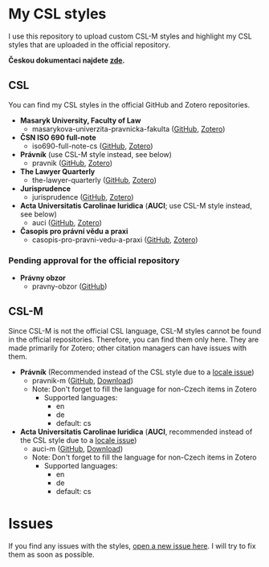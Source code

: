 # My CSL styles
I use this repository to upload custom CSL-M styles and highlight my CSL styles that are uploaded in the official repository.

**Českou dokumentaci najdete [zde](https://github.com/OTristanF/csl-styles).**

## CSL
You can find my CSL styles in the official GitHub and Zotero repositories.

- **Masaryk University, Faculty of Law**
  - masarykova-univerzita-pravnicka-fakulta ([GitHub](https://github.com/citation-style-language/styles/blob/master/masarykova-univerzita-pravnicka-fakulta.csl), [Zotero](https://www.zotero.org/styles?q=id%3Amasarykova-univerzita-pravnicka-fakulta))
- **ČSN ISO 690 full-note**
  - iso690-full-note-cs ([GitHub](https://github.com/citation-style-language/styles/blob/master/iso690-full-note-cs.csl), [Zotero](https://www.zotero.org/styles?q=id%3Aiso690-full-note-cs))
- **Právník** (use CSL-M style instead, see below)
  - pravnik ([GitHub](https://github.com/citation-style-language/styles/blob/master/pravnik.csl), [Zotero](https://www.zotero.org/styles?q=id%3Apravnik))
- **The Lawyer Quarterly**
  - the-lawyer-quarterly ([GitHub](https://github.com/citation-style-language/styles/tree/master/dependent/the-lawyer-quarterly.csl), [Zotero](https://www.zotero.org/styles?q=id%3Athe-lawyer-quarterly))
- **Jurisprudence**
  - jurisprudence ([GitHub](https://github.com/citation-style-language/styles/blob/master/jurisprudence.csl), [Zotero](https://www.zotero.org/styles?q=id%3Ajurisprudence))
- **Acta Universitatis Carolinae Iuridica** (**AUCI**; use CSL-M style instead, see below)
  - auci ([GitHub](https://github.com/citation-style-language/styles/blob/master/auci.csl), [Zotero](https://www.zotero.org/styles?q=id%3Aauci))
- **Časopis pro právní vědu a praxi**
  - casopis-pro-pravni-vedu-a-praxi ([GitHub](https://github.com/citation-style-language/styles/blob/master/casopis-pro-pravni-vedu-a-praxi.csl), [Zotero](https://www.zotero.org/styles?q=id%3Acasopis-pro-pravni-vedu-a-praxi))

### Pending approval for the official repository

- **Právny obzor**
  - pravny-obzor ([GitHub](https://github.com/OTFlorian/styles/raw/patch-14/pravny-obzor.csl))

## CSL-M
Since CSL-M is not the official CSL language, CSL-M styles cannot be found in the official repositories. Therefore, you can find them only here. They are made primarily for Zotero; other citation managers can have issues with them.

- **Právník** (Recommended instead of the CSL style due to a [locale issue](https://forums.zotero.org/discussion/85344/how-to-change-the-locale-for-a-term-to-match-the-document-language))
  - pravnik-m ([GitHub](https://github.com/OTristanF/csl-styles/blob/master/csl-m/pravnik-m.csl), [Download](https://github.com/OTristanF/csl-styles/raw/master/csl-m/pravnik-m.csl))
  - Note: Don't forget to fill the language for non-Czech items in Zotero
    - Supported languages:
      - en
      - de
      - default: cs
- **Acta Universitatis Carolinae Iuridica** (**AUCI**, recommended instead of the CSL style due to a [locale issue](https://forums.zotero.org/discussion/85344/how-to-change-the-locale-for-a-term-to-match-the-document-language))
  - auci-m ([GitHub](https://github.com/OTristanF/csl-styles/blob/master/csl-m/auci-m.csl), [Download](https://github.com/OTristanF/csl-styles/raw/master/csl-m/auci-m.csl))
  - Note: Don't forget to fill the language for non-Czech items in Zotero
    - Supported languages:
      - en
      - de
      - default: cs

# Issues
If you find any issues with the styles, [open a new issue here](https://github.com/OTristanF/csl-styles/issues). I will try to fix them as soon as possible.
